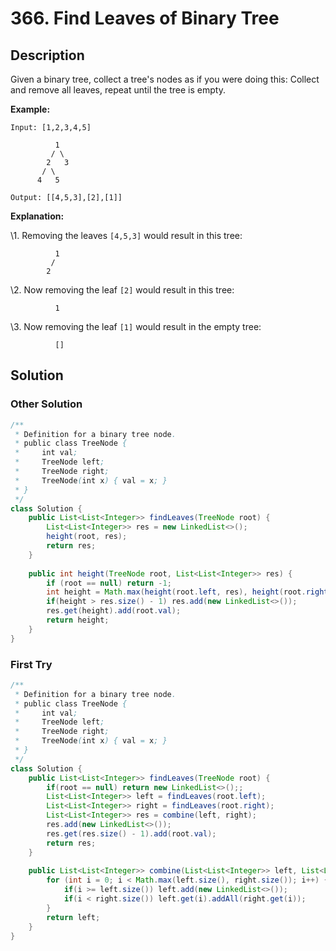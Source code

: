 # 366. Find Leaves of Binary Tree

## Description

Given a binary tree, collect a tree's nodes as if you were doing this: Collect and remove all leaves, repeat until the tree is empty.

 

**Example:**

```
Input: [1,2,3,4,5]
  
          1
         / \
        2   3
       / \     
      4   5    

Output: [[4,5,3],[2],[1]]
```

 

**Explanation:**

\1. Removing the leaves `[4,5,3]` would result in this tree:

```
          1
         / 
        2          
```

 

\2. Now removing the leaf `[2]` would result in this tree:

```
          1          
```

 

\3. Now removing the leaf `[1]` would result in the empty tree:

```
          []         
```



## Solution

### Other Solution

```java
/**
 * Definition for a binary tree node.
 * public class TreeNode {
 *     int val;
 *     TreeNode left;
 *     TreeNode right;
 *     TreeNode(int x) { val = x; }
 * }
 */
class Solution {
    public List<List<Integer>> findLeaves(TreeNode root) {
        List<List<Integer>> res = new LinkedList<>();
        height(root, res);
        return res;
    }
    
    public int height(TreeNode root, List<List<Integer>> res) {
        if (root == null) return -1;
        int height = Math.max(height(root.left, res), height(root.right, res)) + 1;
        if(height > res.size() - 1) res.add(new LinkedList<>());
        res.get(height).add(root.val);
        return height;
    }
}
```



### First Try

```java
/**
 * Definition for a binary tree node.
 * public class TreeNode {
 *     int val;
 *     TreeNode left;
 *     TreeNode right;
 *     TreeNode(int x) { val = x; }
 * }
 */
class Solution {
    public List<List<Integer>> findLeaves(TreeNode root) {
        if(root == null) return new LinkedList<>();;
        List<List<Integer>> left = findLeaves(root.left);
        List<List<Integer>> right = findLeaves(root.right);
        List<List<Integer>> res = combine(left, right);
        res.add(new LinkedList<>());
        res.get(res.size() - 1).add(root.val);
        return res;
    }
    
    public List<List<Integer>> combine(List<List<Integer>> left, List<List<Integer>> right) {
        for (int i = 0; i < Math.max(left.size(), right.size()); i++) {
            if(i >= left.size()) left.add(new LinkedList<>());
            if(i < right.size()) left.get(i).addAll(right.get(i));
        }
        return left;
    }
}
```

